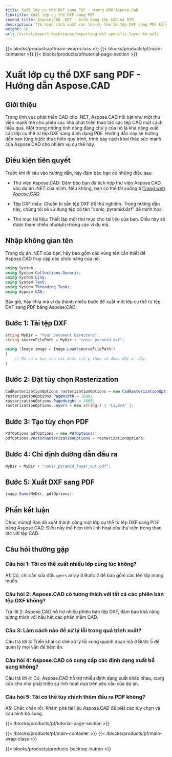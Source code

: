 ```yaml
---
title: Xuất lớp cụ thể DXF sang PDF - Hướng dẫn Aspose.CAD
linktitle: Xuất lớp cụ thể DXF sang PDF
second_title: Aspose.CAD .NET - Định dạng tệp CAD và BIM
description: Tìm hiểu cách xuất các lớp cụ thể từ tệp DXF sang PDF bằng Aspose.CAD cho .NET. Hãy làm theo hướng dẫn từng bước này để tích hợp liền mạch.
weight: 10
url: /vi/net/export-techniques/exporting-dxf-specific-layer-to-pdf/
---
```


{{< blocks/products/pf/main-wrap-class >}}
{{< blocks/products/pf/main-container >}}
{{< blocks/products/pf/tutorial-page-section >}}

# Xuất lớp cụ thể DXF sang PDF - Hướng dẫn Aspose.CAD

## Giới thiệu

Trong lĩnh vực phát triển CAD cho .NET, Aspose.CAD nổi bật như một thư viện mạnh mẽ cho phép các nhà phát triển thao tác các tệp CAD một cách hiệu quả. Một trong những tính năng đáng chú ý của nó là khả năng xuất các lớp cụ thể từ tệp DXF sang định dạng PDF. Hướng dẫn này sẽ hướng dẫn bạn từng bước thực hiện quy trình, trình bày cách khai thác sức mạnh của Aspose.CAD cho nhiệm vụ cụ thể này.

## Điều kiện tiên quyết

Trước khi đi sâu vào hướng dẫn, hãy đảm bảo bạn có những điều sau:

-  Thư viện Aspose.CAD: Đảm bảo bạn đã tích hợp thư viện Aspose.CAD vào dự án .NET của mình. Nếu không, bạn có thể tải xuống từ[Trang web Aspose.CAD](https://releases.aspose.com/cad/net/).

- Tệp DXF mẫu: Chuẩn bị sẵn tệp DXF để thử nghiệm. Trong hướng dẫn này, chúng tôi sẽ sử dụng tệp có tên "conic_pyramid.dxf" để minh họa.

-  Thư mục tài liệu: Thiết lập một thư mục cho tài liệu của bạn. Điều này sẽ được tham chiếu như`MyDir`trong các ví dụ mã.

## Nhập không gian tên

Trong dự án .NET của bạn, hãy bao gồm các vùng tên cần thiết để Aspose.CAD truy cập các chức năng của nó:

```csharp
using System;
using System.Collections.Generic;
using System.Linq;
using System.Text;
using System.Threading.Tasks;
using Aspose.CAD;
```

Bây giờ, hãy chia mã ví dụ thành nhiều bước để xuất một lớp cụ thể từ tệp DXF sang PDF bằng Aspose.CAD:

## Bước 1: Tải tệp DXF

```csharp
string MyDir = "Your Document Directory";
string sourceFilePath = MyDir + "conic_pyramid.dxf";

using (Image image = Image.Load(sourceFilePath))
{
    // Mã của bạn cho các bước tiếp theo sẽ được đặt ở đây.
}
```

## Bước 2: Đặt tùy chọn Rasterization

```csharp
CadRasterizationOptions rasterizationOptions = new CadRasterizationOptions();
rasterizationOptions.PageWidth = 1600;
rasterizationOptions.PageHeight = 1600;
rasterizationOptions.Layers = new string[] { "LayerA" };
```

## Bước 3: Tạo tùy chọn PDF

```csharp
PdfOptions pdfOptions = new PdfOptions();
pdfOptions.VectorRasterizationOptions = rasterizationOptions;
```

## Bước 4: Chỉ định đường dẫn đầu ra

```csharp
MyDir = MyDir + "conic_pyramid_layer_out.pdf";
```

## Bước 5: Xuất DXF sang PDF

```csharp
image.Save(MyDir, pdfOptions);
```

## Phần kết luận

Chúc mừng! Bạn đã xuất thành công một lớp cụ thể từ tệp DXF sang PDF bằng Aspose.CAD. Điều này thể hiện tính linh hoạt của thư viện trong thao tác với tệp CAD.

## Câu hỏi thường gặp

### Câu hỏi 1: Tôi có thể xuất nhiều lớp cùng lúc không?

 A1: Có, chỉ cần sửa đổi`Layers` array ở Bước 2 để bao gồm các tên lớp mong muốn.

### Câu hỏi 2: Aspose.CAD có tương thích với tất cả các phiên bản tệp DXF không?

Trả lời 2: Aspose.CAD hỗ trợ nhiều phiên bản tệp DXF, đảm bảo khả năng tương thích với hầu hết các phần mềm CAD.

### Câu 3: Làm cách nào để xử lý lỗi trong quá trình xuất?

Câu trả lời 3: Triển khai cơ chế xử lý lỗi xung quanh đoạn mã ở Bước 5 để quản lý mọi vấn đề tiềm ẩn.

### Câu hỏi 4: Aspose.CAD có cung cấp các định dạng xuất bổ sung không?

Câu trả lời 4: Có, Aspose.CAD hỗ trợ nhiều định dạng xuất khác nhau, cung cấp cho nhà phát triển sự linh hoạt dựa trên yêu cầu của dự án.

### Câu hỏi 5: Tôi có thể tùy chỉnh thêm đầu ra PDF không?

A5: Chắc chắn rồi. Khám phá tài liệu Aspose.CAD để biết các tùy chọn và cấu hình bổ sung.

{{< /blocks/products/pf/tutorial-page-section >}}

{{< /blocks/products/pf/main-container >}}
{{< /blocks/products/pf/main-wrap-class >}}

{{< blocks/products/products-backtop-button >}}
